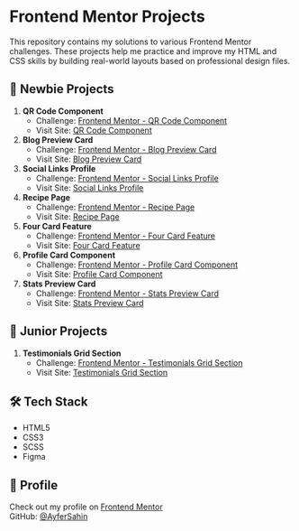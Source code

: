 # Frontend Mentor Projects

This repository contains my solutions to various Frontend Mentor challenges. These projects help me practice and improve my HTML and CSS skills by building real-world layouts based on professional design files.

## 📌 Newbie Projects

1. **QR Code Component**
   - Challenge: [Frontend Mentor - QR Code Component](https://www.frontendmentor.io/learning-paths/getting-started-on-frontend-mentor-XJhRWRREZd/steps/682e10aa9b5ac95dc56eea21/challenge/start)
   - Visit Site: [QR Code Component](https://ayfersahinn.github.io/frontend-mentor-projects/qr-code-component-main)
2. **Blog Preview Card**
   - Challenge: [Frontend Mentor - Blog Preview Card](https://www.frontendmentor.io/challenges/blog-preview-card-ckPaj01IcS)
   - Visit Site: [Blog Preview Card](https://ayfersahinn.github.io/frontend-mentor-projects/blog-preview-card/)
3. **Social Links Profile**
   - Challenge: [Frontend Mentor - Social Links Profile](https://www.frontendmentor.io/challenges/social-links-profile-UG32l9m6dQ)
   - Visit Site: [Social Links Profile](https://ayfersahinn.github.io/frontend-mentor-projects/social-links-profile-main/)
4. **Recipe Page**
   - Challenge: [Frontend Mentor - Recipe Page](https://www.frontendmentor.io/challenges/recipe-page-KiTsR8QQKm)
   - Visit Site: [Recipe Page](https://ayfersahinn.github.io/frontend-mentor-projects/recipe-page-main/)
5. **Four Card Feature**
   - Challenge: [Frontend Mentor - Four Card Feature](https://www.frontendmentor.io/challenges/four-card-feature-section-weK1eFYK)
   - Visit Site: [Four Card Feature](https://ayfersahinn.github.io/frontend-mentor-projects/four-card-feature-section/)
6. **Profile Card Component**
   - Challenge: [Frontend Mentor - Profile Card Component](https://www.frontendmentor.io/challenges/profile-card-component-cfArpWshJ)
   - Visit Site: [Profile Card Component](https://ayfersahinn.github.io/frontend-mentor-projects/profile-card-component)
7. **Stats Preview Card**
   - Challenge: [Frontend Mentor - Stats Preview Card](https://www.frontendmentor.io/challenges/stats-preview-card-component-8JqbgoU62)
   - Visit Site: [Stats Preview Card](https://ayfersahinn.github.io/frontend-mentor-projects/stats-preview-card-component)
## 📌 Junior Projects

1. **Testimonials Grid Section**
   - Challenge: [Frontend Mentor - Testimonials Grid Section](https://www.frontendmentor.io/challenges/testimonials-grid-section-Nnw6J7Un7)
   - Visit Site: [Testimonials Grid Section](https://ayfersahinn.github.io/frontend-mentor-projects/testimonials-grid-section)


## 🛠️ Tech Stack

- HTML5  
- CSS3
- SCSS
- Figma
  


## 🔗 Profile

Check out my profile on [Frontend Mentor](https://www.frontendmentor.io/profile/ayfersahinn)  
GitHub: [@AyferSahin](https://github.com/ayfersahinn)

